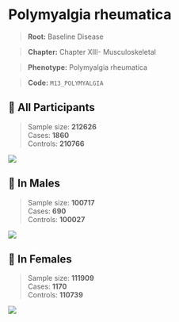 # Polymyalgia rheumatica

> **Root:** Baseline Disease  

> **Chapter:** Chapter XIII- Musculoskeletal  

> **Phenotype:** Polymyalgia rheumatica  

> **Code:** `M13_POLYMYALGIA`

## 🧪 All Participants  
> Sample size: **212626**  
> Cases: **1860**  
> Controls: **210766**
<img src="/Disease/Figures/ALL/Incidence/M13_POLYMYALGIA.png"/>
<CsvTable src="/Disease/Data/ALL/Incidence/COX_M13_POLYMYALGIA.csv" label="🔍 View full results" />

## 👨 In Males  
> Sample size: **100717**  
> Cases: **690**  
> Controls: **100027**
<img src="/Disease/Figures/Male/Incidence/M13_POLYMYALGIA.png"/>
<CsvTable src="/Disease/Data/Male/Incidence/COX_M13_POLYMYALGIA.csv" label="🔍 View full results" />

## 👩 In Females  
> Sample size: **111909**  
> Cases: **1170**  
> Controls: **110739**
<img src="/Disease/Figures/Female/Incidence/M13_POLYMYALGIA.png"/>
<CsvTable src="/Disease/Data/Female/Incidence/COX_M13_POLYMYALGIA.csv" label="🔍 View full results" />
